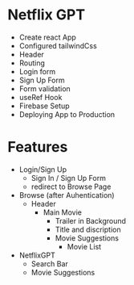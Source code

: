 # Netflix GPT

- Create react App
- Configured tailwindCss
- Header
- Routing
- Login form
- Sign Up Form
- Form validation
- useRef Hook
- Firebase Setup
- Deploying App to Production

# Features

- Login/Sign Up
  - Sign In / Sign Up Form
  - redirect to Browse Page
- Browse (after Auhentication)
  - Header
    - Main Movie
      - Trailer in Background
      - Title and discription
      - Movie Suggestions
        - Movie List
- NetflixGPT
  - Search Bar
  - Movie Suggestions
